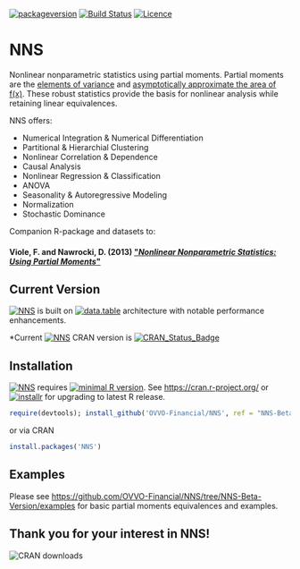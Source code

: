 [![packageversion](https://img.shields.io/badge/NNS%20version-0.3.8.3-blue.svg?style=flat-square)](https://github.com/OVVO-Financial/NNS/commits/NNS-Beta-Version)   [![Build Status](https://travis-ci.org/OVVO-Financial/NNS.svg?branch=NNS-Beta-Version)](https://travis-ci.org/OVVO-Financial/NNS) [![Licence](https://img.shields.io/badge/licence-GPL--3-blue.svg)](https://www.gnu.org/licenses/gpl-3.0.en.html)


# NNS
Nonlinear nonparametric statistics using partial moments.  Partial moments are the [elements of variance](https://www.linkedin.com/pulse/elements-variance-fred-viole) and [asymptotically approximate the area of f(x)](https://ssrn.com/abstract=2186471).  These robust statistics provide the basis for nonlinear analysis while retaining linear equivalences.

NNS offers: 
  - Numerical Integration & Numerical Differentiation
  - Partitional & Hierarchial Clustering
  - Nonlinear Correlation & Dependence
  - Causal Analysis
  - Nonlinear Regression & Classification
  - ANOVA
  - Seasonality & Autoregressive Modeling
  - Normalization 
  - Stochastic Dominance

Companion R-package and datasets to: 

#### Viole, F. and Nawrocki, D. (2013) ["*Nonlinear Nonparametric Statistics: Using Partial Moments*"](http://amzn.com/1490523995)

## Current Version
[![NNS](https://img.shields.io/badge/NNS%3E%3D-0.3.0-blue.svg)](https://cran.r-project.org/package=NNS) is built on [![data.table](https://img.shields.io/badge/data.table%3E%3D-1.10.4-6666ff.svg)](https://cran.r-project.org/package=data.table) architecture with notable performance enhancements.

*Current [![NNS](https://img.shields.io/badge/NNS--blue.svg)](https://cran.r-project.org/package=NNS) CRAN version is  [![CRAN\_Status\_Badge](http://www.r-pkg.org/badges/version/NNS)](https://cran.r-project.org/package=NNS)

## Installation
[![NNS](https://img.shields.io/badge/NNS--blue.svg)](https://cran.r-project.org/package=NNS) requires [![minimal R version](https://img.shields.io/badge/R%3E%3D-3.3.0-6666ff.svg)](https://cran.r-project.org/).  See https://cran.r-project.org/ or [![installr](https://img.shields.io/badge/installr-0.18.0-blue.svg)](https://cran.r-project.org/package=installr) for upgrading to latest R release.

```r
require(devtools); install_github('OVVO-Financial/NNS', ref = "NNS-Beta-Version")
```
or via CRAN
```r
install.packages('NNS')
```

## Examples
Please see https://github.com/OVVO-Financial/NNS/tree/NNS-Beta-Version/examples for basic partial moments equivalences and examples.




## Thank you for your interest in NNS!
![CRAN downloads](http://cranlogs.r-pkg.org/badges/grand-total/NNS)

